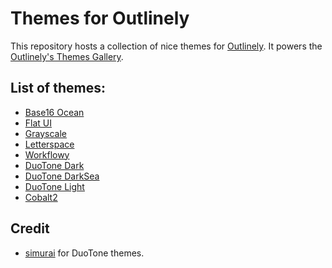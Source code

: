 # Themes for Outlinely

This repository hosts a collection of nice themes for [Outlinely](http://glamdevelopment.com/outlinely). It powers the [Outlinely's Themes Gallery](http://glamdevelopment.com/outlinely/themes).

## List of themes:

  - [Base16 Ocean](http://glamdevelopment.com/outlinely/themes/base16-ocean)
  - [Flat UI](http://glamdevelopment.com/outlinely/themes/flat-ui)
  - [Grayscale](http://glamdevelopment.com/outlinely/themes/grayscale)
  - [Letterspace](http://glamdevelopment.com/outlinely/themes/letterspace)
  - [Workflowy](http://glamdevelopment.com/outlinely/themes)
  - [DuoTone Dark](http://glamdevelopment.com/outlinely/themes/duotone-dark)
  - [DuoTone DarkSea](http://glamdevelopment.com/outlinely/themes/duotone-dark-sea)
  - [DuoTone Light](http://glamdevelopment.com/outlinely/themes/duotone-light)
  - [Cobalt2](http://glamdevelopment.com/outlinely/themes/cobalt2)

## Credit

  - [simurai](https://atom.io/users/simurai) for DuoTone themes.
